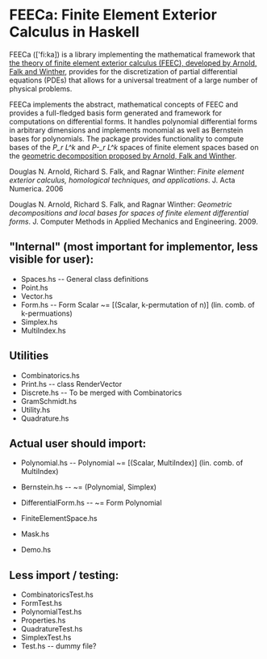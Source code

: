 # FEECa: Finite Element Exterior Calculus in Haskell

FEECa (\['fi:ka\]) is a library implementing the mathematical framework that
[the theory of finite element exterior calculus (FEEC), developed by Arnold,
Falk and Winther][arnold1], provides for the discretization of partial
differential equations (PDEs) that allows for a universal treatment of a large
number of physical problems.

FEECa implements the abstract, mathematical concepts of FEEC and provides a
full-fledged basis form generated and framework for computations on differential
forms. It handles polynomial differential forms in arbitrary dimensions and
implements monomial as well as Bernstein bases for polynomials. The package
provides functionality to compute bases of the *P_r L^k* and *P-_r L^k* spaces
of finite element spaces based on the [geometric decomposition proposed by
Arnold, Falk and Winther][arnold2].


[arnold1]: http://dx.doi.org/10.1017/S0962492906210018
Douglas N. Arnold, Richard S. Falk, and Ragnar Winther: *Finite element exterior
calculus, homological techniques, and applications*. J. Acta Numerica. 2006

[arnold2]: http://dx.doi.org/10.1016/j.cma.2008.12.017
Douglas N. Arnold, Richard S. Falk, and Ragnar Winther: *Geometric
decompositions and local bases for spaces of finite element differential forms*.
J. Computer Methods in Applied Mechanics and Engineering. 2009.


## "Internal" (most important for implementor, less visible for user):
* Spaces.hs              -- General class definitions
* Point.hs
* Vector.hs
* Form.hs                -- Form Scalar ~= [(Scalar, k-permutation of n)] (lin. comb. of k-permuations)
* Simplex.hs
* MultiIndex.hs

## Utilities
* Combinatorics.hs
* Print.hs               -- class RenderVector
* Discrete.hs            -- To be merged with Combinatorics
* GramSchmidt.hs
* Utility.hs
* Quadrature.hs

## Actual user should import:
* Polynomial.hs          -- Polynomial ~= [(Scalar, MultiIndex)] (lin. comb. of MultiIndex)
* Bernstein.hs           -- ~= (Polynomial, Simplex)
* DifferentialForm.hs    -- ~= Form Polynomial
* FiniteElementSpace.hs

* Mask.hs
* Demo.hs

## Less import / testing:
* CombinatoricsTest.hs
* FormTest.hs
* PolynomialTest.hs
* Properties.hs
* QuadratureTest.hs
* SimplexTest.hs
* Test.hs -- dummy file?
